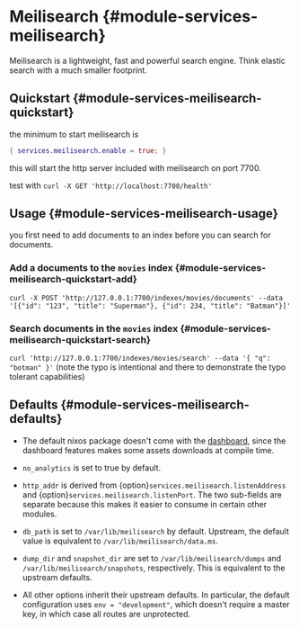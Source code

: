 # Meilisearch {#module-services-meilisearch}

Meilisearch is a lightweight, fast and powerful search engine. Think elastic search with a much smaller footprint.

## Quickstart {#module-services-meilisearch-quickstart}

the minimum to start meilisearch is

```nix
{ services.meilisearch.enable = true; }
```

this will start the http server included with meilisearch on port 7700.

test with `curl -X GET 'http://localhost:7700/health'`

## Usage {#module-services-meilisearch-usage}

you first need to add documents to an index before you can search for documents.

### Add a documents to the `movies` index {#module-services-meilisearch-quickstart-add}

`curl -X POST 'http://127.0.0.1:7700/indexes/movies/documents' --data '[{"id": "123", "title": "Superman"}, {"id": 234, "title": "Batman"}]'`

### Search documents in the `movies` index {#module-services-meilisearch-quickstart-search}

`curl 'http://127.0.0.1:7700/indexes/movies/search' --data '{ "q": "botman" }'` (note the typo is intentional and there to demonstrate the typo tolerant capabilities)

## Defaults {#module-services-meilisearch-defaults}

- The default nixos package doesn't come with the [dashboard](https://docs.meilisearch.com/learn/getting_started/quick_start.html#search), since the dashboard features makes some assets downloads at compile time.

- `no_analytics` is set to true by default.

- `http_addr` is derived from {option}`services.meilisearch.listenAddress` and {option}`services.meilisearch.listenPort`. The two sub-fields are separate because this makes it easier to consume in certain other modules.

- `db_path` is set to `/var/lib/meilisearch` by default. Upstream, the default value is equivalent to `/var/lib/meilisearch/data.ms`.

- `dump_dir` and `snapshot_dir` are set to `/var/lib/meilisearch/dumps` and `/var/lib/meilisearch/snapshots`, respectively. This is equivalent to the upstream defaults.

- All other options inherit their upstream defaults. In particular, the default configuration uses `env = "development"`, which doesn't require a master key, in which case all routes are unprotected.
